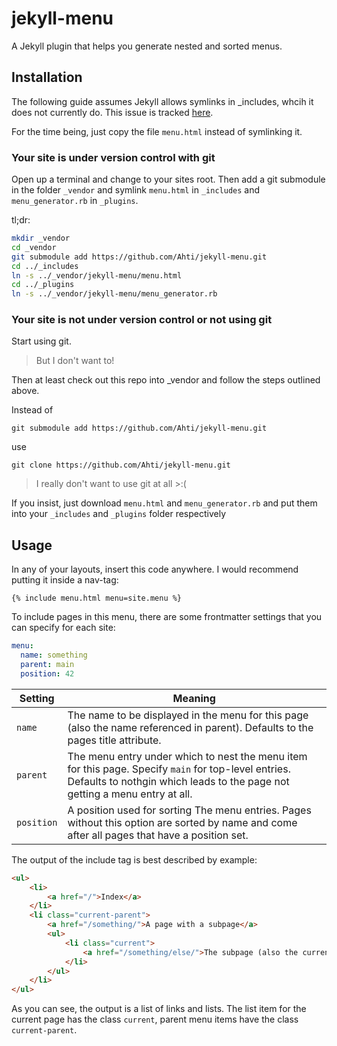 jekyll-menu
===========

A Jekyll plugin that helps you generate nested and sorted menus.


## Installation

The following guide assumes Jekyll allows symlinks in _includes, whcih it does not currently do. This issue is tracked [here](https://github.com/mojombo/jekyll/issues/1552).

For the time being, just copy the file `menu.html` instead of symlinking it. 

### Your site is under version control with git

Open up a terminal and change to your sites root.
Then add a git submodule in the folder `_vendor` and symlink `menu.html` in `_includes` and `menu_generator.rb` in `_plugins`.

tl;dr:

```bash
mkdir _vendor
cd _vendor
git submodule add https://github.com/Ahti/jekyll-menu.git
cd ../_includes
ln -s ../_vendor/jekyll-menu/menu.html
cd ../_plugins
ln -s ../_vendor/jekyll-menu/menu_generator.rb
```

### Your site is not under version control or not using git

Start using git.

> But I don't want to!

Then at least check out this repo into _vendor and follow the steps outlined above.

Instead of

    git submodule add https://github.com/Ahti/jekyll-menu.git
    
use

    git clone https://github.com/Ahti/jekyll-menu.git

> I really don't want to use git at all >:(

If you insist, just download `menu.html` and `menu_generator.rb` and put them into your `_includes` and `_plugins` folder respectively

## Usage

In any of your layouts, insert this code anywhere. I would recommend putting it inside a nav-tag:

    {% include menu.html menu=site.menu %}
    
To include pages in this menu, there are some frontmatter settings that you can specify for each site:

```yaml
menu:
  name: something
  parent: main
  position: 42
```

Setting    | Meaning
-----------|--------
`name`     | The name to be displayed in the menu for this page (also the name referenced in parent). Defaults to the pages title attribute.
`parent`   | The menu entry under which to nest the menu item for this page. Specify `main` for top-level entries. Defaults to nothgin which leads to the page not getting a menu entry at all.
`position` | A position used for sorting The menu entries. Pages without this option are sorted by name and come after all pages that have a position set.

The output of the include tag is best described by example:

```html
<ul>
    <li>
        <a href="/">Index</a>
    </li>
    <li class="current-parent">
        <a href="/something/">A page with a subpage</a>
        <ul>
            <li class="current">
                <a href="/something/else/">The subpage (also the current page)</a>
            </li>
        </ul>
    </li>
</ul>
```

As you can see, the output is a list of links and lists. The list item for the current page has the class `current`, parent menu items have the class `current-parent`.